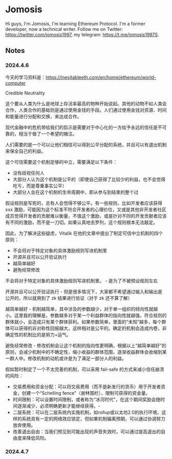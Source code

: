 # Jomosis

Hi guys, I'm Jomosis, I'm learning Ethereum Protocol. I'm a former developer, now a technical writer. Follow me on Twitter: <https://twitter.com/jomosis1997>, my telegram: <https://t.me/jomosis1997S>.

## Notes

### 2024.4.6

今天的学习资料是：https://inevitableeth.com/en/home/ethereum/world-computer

Credible Neutrality

这个要从人类为什么是地球上存活率最高的物种开始说起。其他的动物不如人类会合作，人类合作的基础则是通过使用金钱的手段。人们通过使用金钱对资源、时间和能量进行分配和交换，来达成合作。

现代金融中的危机带给我们的启示是需要对于中心化的一方给予永远的信任是不可靠的，相当于做了一个希望的赌注。

人们需要的是一个可以让他们相信可以得到公平分配的系统，并且可以有退出机制来保全自己的利益。

这个可信需要这个机制足够的中立，需要满足以下条件：
- 没有歧视任何人
- 大部分人认为这个机制是公平的（即使自己获得了比较少的利益，也不会觉得吃亏，而是尊重事实公平） 
- 大部分人会在这个机制的生命周期中，即从参与到结束的整个过

假设规则是写死的，总有人会觉得不够公平。有一些规则，比如开发者应该获得 xxx 激励，可能因为这个标准不符合开发者的心理价位，又或是其他非开发者社区成员觉得开发者的贡献难以衡量，不值这个激励，或是针对不同的开发贡献者应该有不同的激励，而不是一刀切。如果认真地去罗列，这个规则根本无法敲定。

因此，为了解决这些疑虑，Vitalik 在他的文章中提出了制定可信中立机制的四个原则：
- 不会将对于特定对象的具体激励规则写进机制里
- 开源并且可以公开验证执行
- 越简单越好
- 避免经常修改

不会将对于特定对象的具体激励规则写进机制里。 - 是为了不被预设规则左右

开源并且可以公开验证执行 - 但是很多情况下，大家都不希望通过输入和输出是公开的，所以就用到了 zk 结果进行验证（对于 zk 还不算了解）

越简单越好 - 机制越简单，其中涉及的参数越少，对于单一组织的倾向性就越小。这里我的理解是，参数越多对于某一个利益群体的指向性就越强，符合规则的群体就小，会造成只有某个群体获利。如果参数简单，里面的“未知”越多，每个群体可以获得的非对称性回报越大，这样相对是公平的。确定的机制会造成内卷，非确定性的机制比的是努力+运气。

避免经常修改 - 修改机制会让这个机制的指向性更明确，根据以上“越简单越好”的原则，会减少机制中的不确定性，缩小收益的群体范围，逐渐收益群体会收缩到某一群人中。修改机制的动机或许是为了满足一部分人的利益。

假如暂时制定了一个不太完善的机制，可以采用 fail-safe 的方式来减小信任崩溃的风险：
- 交易费用和资金分配：可以将交易费用（而不是新发行的货币）用于开发者资金，创建一个“Schelling fence”（谢林围栏），限制可获得的资金量。
- 时间限制：可以设置时间限制，或者称为“冰河时代”，在这个期间奖励会随时间逐渐减少，必须明确更新才能继续获得。-
- 二层系统：可以在二层系统内实施机制，如rollup或以太坊2.0的执行环境，这样的系统具有一定的网络效应锁定，但如果机制偏离预期，可以通过协调努力放弃使用。
- 改善退出自由：当我们预见到可能出现的声音失效时，可以通过提高退出的自由度来降低风险。


### 2024.4.7
